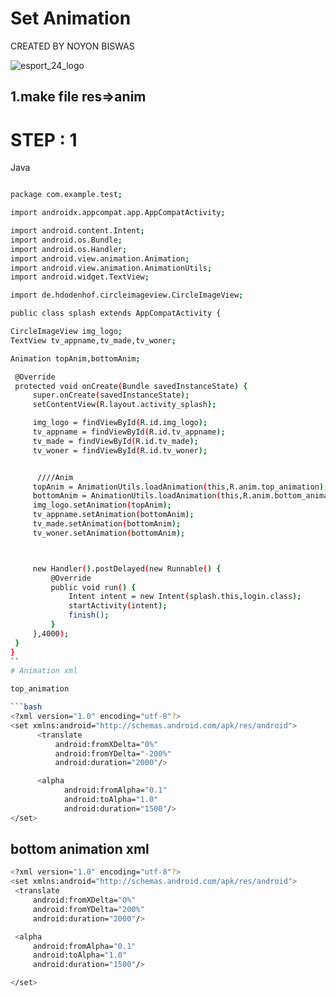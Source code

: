 
# Set Animation

CREATED BY NOYON BISWAS

![esport_24_logo](https://github.com/user-attachments/assets/0478002c-4abf-4a96-a718-7c1dacf93a83)

## 1.make file res=>anim

#  STEP : 1

Java

   ```bash

   package com.example.test;

import androidx.appcompat.app.AppCompatActivity;

import android.content.Intent;
import android.os.Bundle;
import android.os.Handler;
import android.view.animation.Animation;
import android.view.animation.AnimationUtils;
import android.widget.TextView;

import de.hdodenhof.circleimageview.CircleImageView;

public class splash extends AppCompatActivity {

 CircleImageView img_logo;
 TextView tv_appname,tv_made,tv_woner;

 Animation topAnim,bottomAnim;

    @Override
    protected void onCreate(Bundle savedInstanceState) {
        super.onCreate(savedInstanceState);
        setContentView(R.layout.activity_splash);

        img_logo = findViewById(R.id.img_logo);
        tv_appname = findViewById(R.id.tv_appname);
        tv_made = findViewById(R.id.tv_made);
        tv_woner = findViewById(R.id.tv_woner);


         ////Anim
        topAnim = AnimationUtils.loadAnimation(this,R.anim.top_animation);
        bottomAnim = AnimationUtils.loadAnimation(this,R.anim.bottom_animation);
        img_logo.setAnimation(topAnim);
        tv_appname.setAnimation(bottomAnim);
        tv_made.setAnimation(bottomAnim);
        tv_woner.setAnimation(bottomAnim);



        new Handler().postDelayed(new Runnable() {
            @Override
            public void run() {
                Intent intent = new Intent(splash.this,login.class);
                startActivity(intent);
                finish();
            }
        },4000);
    }
}
   ``
# Animation xml

top_animation 

   ```bash
<?xml version="1.0" encoding="utf-8"?>
<set xmlns:android="http://schemas.android.com/apk/res/android">
         <translate
             android:fromXDelta="0%"
             android:fromYDelta="-200%"
             android:duration="2000"/>

         <alpha
               android:fromAlpha="0.1"
               android:toAlpha="1.0"
               android:duration="1500"/>
</set>
   ```

   ## bottom animation xml



   ```bash
<?xml version="1.0" encoding="utf-8"?>
<set xmlns:android="http://schemas.android.com/apk/res/android">
    <translate
        android:fromXDelta="0%"
        android:fromYDelta="200%"
        android:duration="2000"/>

    <alpha
        android:fromAlpha="0.1"
        android:toAlpha="1.0"
        android:duration="1500"/>

</set>
   ```
